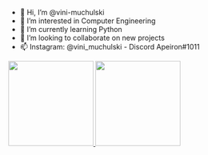 - 👋 Hi, I’m @vini-muchulski
- 👀 I’m interested in Computer Engineering 
- 🌱 I’m currently learning Python
- 💞️ I’m looking to collaborate on new projects 
- 📫 Instagram: @vini_muchulski - Discord Apeiron#1011

<!---
vini-muchulski/vini-muchulski is a ✨ special ✨ repository because its `README.md` (this file) appears on your GitHub profile.
You can click the Preview link to take a look at your changes.
--->
<div>
  <align="center">
  <a href="https://https://github.com/vini-muchulski">
  <img height="170em" src="https://github-readme-stats.vercel.app/api?username=vini-muchulski&show_icons=true&theme=gotham&include_all_commits=true&count_private=true"/>
  <img height="170em" src="https://github-readme-stats.vercel.app/api/top-langs/?username=vini-muchulski&layout=compact&langs_count=7&theme=gotham"/>
</div>

